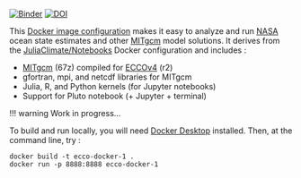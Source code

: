 
[![Binder](https://mybinder.org/badge_logo.svg)](https://mybinder.org/v2/gh/gaelforget/ECCO-Docker/HEAD)
[![DOI](https://zenodo.org/badge/507698620.svg)](https://zenodo.org/badge/latestdoi/507698620)

This [Docker image configuration](https://www.docker.com) makes it easy to analyze and run [NASA](https://ecco-group.org) ocean state estimates and other [MITgcm](http://mitgcm.org) model solutions. It derives from the [JuliaClimate/Notebooks](https://github.com/JuliaClimate/Notebooks) Docker configuration and includes :

- [MITgcm](https://mitgcm.readthedocs.io/en/latest/?badge=latest) (67z) compiled for [ECCOv4](https://eccov4.readthedocs.io/en/latest/) (r2)
- gfortran, mpi, and netcdf libraries for MITgcm
- Julia, R, and Python kernels (for Jupyter notebooks)
- Support for Pluto notebook (+ Jupyter + terminal)

!!! warning
    Work in progress...

To build and run locally, you will need [Docker Desktop](https://docs.docker.com/desktop/) installed. Then, at the command line, try :

```
docker build -t ecco-docker-1 .
docker run -p 8888:8888 ecco-docker-1
```
